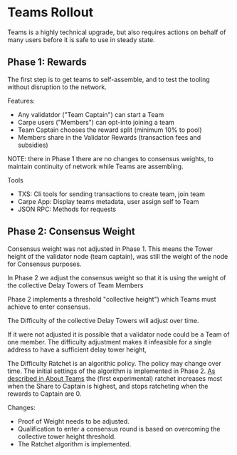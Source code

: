 # Teams Rollout

Teams is a highly technical upgrade, but also requires actions on behalf of many users before it is safe to use in steady state.
## Phase 1: Rewards
The first step is to get teams to self-assemble, and to test the tooling without disruption to the network.

Features:
- Any validatdor ("Team Captain") can start a Team
- Carpe users ("Members") can opt-into joining a team
- Team Captain chooses the reward split (minimum 10% to pool)
- Members share in the Validator Rewards (transaction fees and subsidies) 

NOTE: there in Phase 1 there are no changes to consensus weights, to maintain continuity of network while Teams are assembling.

Tools
- TXS: Cli tools for sending transactions to create team, join team
- Carpe App: Display teams metadata, user assign self to Team
- JSON RPC: Methods for requests

## Phase 2: Consensus Weight

Consensus weight was not adjusted in Phase 1. This means the Tower height of the validator node (team captain), was still the weight of the node for Consensus purposes.

In Phase 2 we adjust the consensus weight so that it is using the weight of the collective Delay Towers of Team Members

Phase 2 implements a threshold "collective height") which Teams must achieve to enter consensus.

The Difficulty of the collective Delay Towers will adjust over time.

If it were not adjusted it is possible that a validator node could be a Team of one member. The difficulty adjustment makes it infeasible for a single address to have a sufficient delay tower height,

The Difficulty Ratchet is an algorithic policy. The policy may change over time. The initial settings of the algorithm is implemented in Phase 2. [As described in About Teams](./about_teams.md) the (first experimental) ratchet increases most when the Share to Captain is highest, and stops ratcheting when the rewards to Captain are 0.

Changes:
- Proof of Weight needs to be adjusted.
- Qualification to enter a consensus round is based on overcoming the collective tower height threshold.
- The Ratchet algorithm is implemented.
